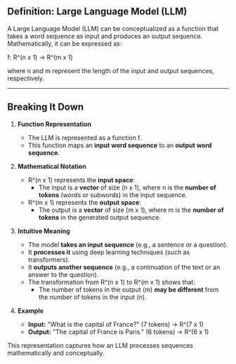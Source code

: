 ## Definition: Large Language Model (LLM)
A Large Language Model (LLM) can be conceptualized as a function that takes a word sequence as input and produces an output sequence. Mathematically, it can be expressed as:

f: R^(n x 1) → R^(m x 1)

where n and m represent the length of the input and output sequences, respectively.

---

## Breaking It Down

1. **Function Representation**  
   - The LLM is represented as a function f.  
   - This function maps an **input word sequence** to an **output word sequence**.  

2. **Mathematical Notation**  
   - R^(n x 1) represents the **input space**:  
     - The input is a **vector** of size (n x 1), where n is the **number of tokens** (words or subwords) in the input sequence.  
   - R^(m x 1) represents the **output space**:  
     - The output is a **vector** of size (m x 1), where m is the **number of tokens** in the generated output sequence.  

3. **Intuitive Meaning**  
   - The model **takes an input sequence** (e.g., a sentence or a question).  
   - It **processes it** using deep learning techniques (such as transformers).  
   - It **outputs another sequence** (e.g., a continuation of the text or an answer to the question).  
   - The transformation from R^(n x 1) to R^(m x 1) shows that:  
     - The number of tokens in the output (m) **may be different** from the number of tokens in the input (n).  

4. **Example**  
   - **Input:** "What is the capital of France?" (7 tokens) → R^(7 x 1)  
   - **Output:** "The capital of France is Paris." (6 tokens) → R^(6 x 1)  

This representation captures how an LLM processes sequences mathematically and conceptually.
